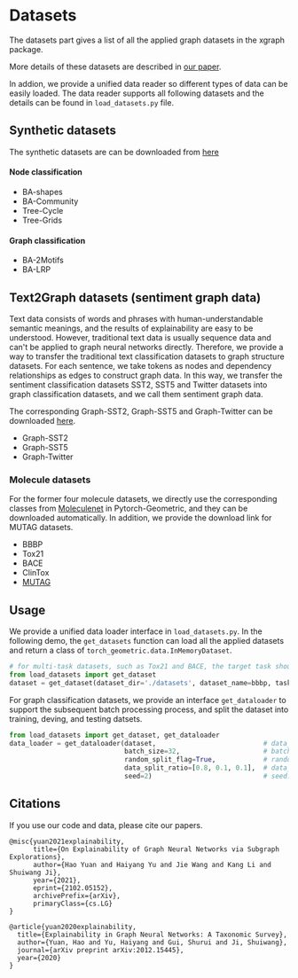 # Datasets

The datasets part gives a list of all the applied graph datasets in the xgraph package.

More details of these datasets are described in [our paper](https://arxiv.org/abs/2012.15445).

In addion, we provide a unified data reader so different types of data can be easily loaded. The data reader supports all following datasets and the details can be found in `load_datasets.py` file.
  
## Synthetic datasets
The synthetic datasets are can be downloaded from [here](https://mailustceducn-my.sharepoint.com/:u:/g/personal/yhy12138_mail_ustc_edu_cn/ETK3CTHgFQVFhzIFB5piofQBv2Av-TsX_rnweymigve_hg?e=SyQjEX)

#### Node classification 
* BA-shapes 
* BA-Community
* Tree-Cycle 
* Tree-Grids

#### Graph classification 
* BA-2Motifs 
* BA-LRP 

## Text2Graph datasets (sentiment graph data)

Text data consists of words and phrases with human-understandable semantic meanings, and the results of explainability are easy to be understood.
However, traditional text data is usually sequence data and can't be applied to graph neural networks directly.
Therefore, we provide a way to transfer the traditional text classification datasets to graph structure datasets.
For each sentence, we take tokens as nodes and dependency relationships as edges to construct graph data.
In this way, we transfer the sentiment classification datasets SST2, SST5 and Twitter datasets into graph classification datasets, 
and we call them sentiment graph data.

The corresponding Graph-SST2, Graph-SST5 and Graph-Twitter can be downloaded
[here](https://mailustceducn-my.sharepoint.com/:f:/g/personal/yhy12138_mail_ustc_edu_cn/EsEDizdNoudJvJibNXK0ImwB5iDVJhCeiycFxnTDigtjow?e=qoaLgy).

* Graph-SST2
* Graph-SST5
* Graph-Twitter 


### Molecule datasets

For the former four molecule datasets, we directly use the corresponding classes from 
[Moleculenet](http://moleculenet.ai/datasets-1) 
in Pytorch-Geometric, and they can be downloaded automatically. 
In addition, we provide the download link for MUTAG datasets.

* BBBP
* Tox21
* BACE
* ClinTox
* [MUTAG](https://mailustceducn-my.sharepoint.com/:u:/g/personal/yhy12138_mail_ustc_edu_cn/Ee52X4fj-KBDrW4T2LJ_XlYBXjgKru_miEbu9rbN26Tdtg?e=gsyBk5)


## Usage

We provide a unified data loader interface in `load_datasets.py`.
In the following demo, the `get_datasets` function can load all the applied datasets and return a class of `torch_geometric.data.InMemoryDataset`. 

```python
# for multi-task datasets, such as Tox21 and BACE, the target task should be specified.
from load_datasets import get_dataset
dataset = get_dataset(dataset_dir='./datasets', dataset_name=bbbp, task=None)
```

For graph classification datasets, we provide an interface `get_dataloader` to support the subsequent batch processing process, 
and split the dataset into training, deving, and testing datsets.

```python
from load_datasets import get_dataset, get_dataloader
data_loader = get_dataloader(dataset,                           # data_loader: dict, following the structure {'train': train_dataset, 'dev': dev_dataset, 'test': test_dataset}
                             batch_size=32,                     # batch_size: int
                             random_split_flag=True,            # random_split_flag：bool, True when randomly split the dataset into training, deving and testing datasets.
                             data_split_ratio=[0.8, 0.1, 0.1],  # data_split_ratio: list, the ratio of data in training, deving and testing datasets.
                             seed=2)                            # seed: int, random seed for randomly split the dataset
```

## Citations
If you use our code and data, please cite our papers.

```
@misc{yuan2021explainability,
      title={On Explainability of Graph Neural Networks via Subgraph Explorations}, 
      author={Hao Yuan and Haiyang Yu and Jie Wang and Kang Li and Shuiwang Ji},
      year={2021},
      eprint={2102.05152},
      archivePrefix={arXiv},
      primaryClass={cs.LG}
}
```

```
@article{yuan2020explainability,
  title={Explainability in Graph Neural Networks: A Taxonomic Survey},
  author={Yuan, Hao and Yu, Haiyang and Gui, Shurui and Ji, Shuiwang},
  journal={arXiv preprint arXiv:2012.15445},
  year={2020}
}
```
